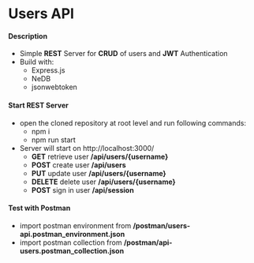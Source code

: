# Users API

#### Description

- Simple **REST** Server for **CRUD** of users and **JWT** Authentication
- Build with:
  - Express.js
  - NeDB
  - jsonwebtoken

#### Start REST Server

- open the cloned repository at root level and run following commands:
  - npm i
  - npm run start
- Server will start on http://localhost:3000/
  - **GET** retrieve user **/api/users/{username}**
  - **POST** create user **/api/users**
  - **PUT** update user **/api/users/{username}**
  - **DELETE** delete user **/api/users/{username}**
  - **POST** sign in user **/api/session**

#### Test with Postman

- import postman environment from **/postman/users-api.postman_environment.json**
- import postman collection from **/postman/api-users.postman_collection.json**
